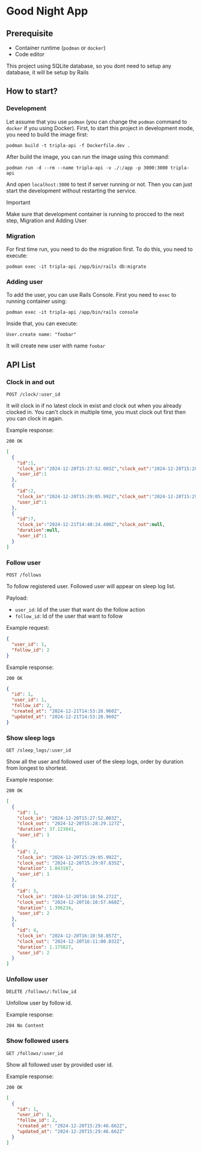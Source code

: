 # Good Night App

## Prerequisite

- Container runtime (`podman` or `docker`)
- Code editor

This project using SQLite database, so you dont need to setup any database, it will be setup by Rails

## How to start?

### Development

Let assume that you use `podman` (you can change the `podman` command to `docker` if you using Docker). First, to start this project in development mode, you need to build the image first:

```shell
podman build -t tripla-api -f Dockerfile.dev .
```

After build the image, you can run the image using this command:

```shell
podman run -d --rm --name tripla-api -v ./:/app -p 3000:3000 tripla-api
```

And open `localhost:3000` to test if server running or not. Then you can just start the development without restarting the service.

> [!IMPORTANT]  
> Make sure that development container is running to procced to the next step, Migration and Adding User

### Migration

For first time run, you need to do the migration first. To do this, you need to execute:

```shell
podman exec -it tripla-api /app/bin/rails db:migrate
```

### Adding user

To add the user, you can use Rails Console. First you need to `exec` to running container using:

```shell
podman exec -it tripla-api /app/bin/rails console
```

Inside that, you can execute:

```rails
User.create name: "foobar"
```

It will create new user with name `foobar`

## API List

### Clock in and out

`POST /clock/:user_id`

It will clock in if no latest clock in exist and clock out when you already clocked in.
You can't clock in multiple time, you must clock out first then you can clock in again.

Example response:

`200 OK`

```json
[
  {
    "id":1,
    "clock_in":"2024-12-20T15:27:52.003Z","clock_out":"2024-12-20T15:28:29.127Z","duration":37.123841,
    "user_id":1
  },
  {
    "id":2,
    "clock_in":"2024-12-20T15:29:05.992Z","clock_out":"2024-12-20T15:29:07.835Z","duration":1.843107,
    "user_id":1
  },
  {
    "id":7,
    "clock_in":"2024-12-21T14:48:24.400Z","clock_out":null,
    "duration":null,
    "user_id":1
  }
]
```

### Follow user

`POST /follows`

To follow registered user. Followed user will appear on sleep log list.

Payload:

- `user_id`: Id of the user that want do the follow action
- `follow_id`: Id of the user that want to follow

Example request:

```json
{
  "user_id": 1,
  "follow_id": 2
}
```

Example response:

`200 OK`

```json
{
  "id": 1,
  "user_id": 1,
  "follow_id": 2,
  "created_at": "2024-12-21T14:53:28.960Z",
  "updated_at": "2024-12-21T14:53:28.960Z"
}
```

### Show sleep logs

`GET /sleep_logs/:user_id`

Show all the user and followed user of the sleep logs, order by duration from longest to shortest.

Example response:

`200 OK`

```json
[
  {
    "id": 1,
    "clock_in": "2024-12-20T15:27:52.003Z",
    "clock_out": "2024-12-20T15:28:29.127Z",
    "duration": 37.123841,
    "user_id": 1
  },
  {
    "id": 2,
    "clock_in": "2024-12-20T15:29:05.992Z",
    "clock_out": "2024-12-20T15:29:07.835Z",
    "duration": 1.843107,
    "user_id": 1
  },
  {
    "id": 3,
    "clock_in": "2024-12-20T16:10:56.272Z",
    "clock_out": "2024-12-20T16:10:57.668Z",
    "duration": 1.396234,
    "user_id": 2
  },
  {
    "id": 4,
    "clock_in": "2024-12-20T16:10:58.857Z",
    "clock_out": "2024-12-20T16:11:00.032Z",
    "duration": 1.175827,
    "user_id": 2
  }
]
```

### Unfollow user

`DELETE /follows/:follow_id`

Unfollow user by follow id.

Example response:

`204 No Content`

### Show followed users

`GET /follows/:user_id`

Show all followed user by provided user id.

Example response:

`200 OK`

```json
[
  {
    "id": 1,
    "user_id": 1,
    "follow_id": 2,
    "created_at": "2024-12-20T15:29:46.662Z",
    "updated_at": "2024-12-20T15:29:46.662Z"
  }
]
```
